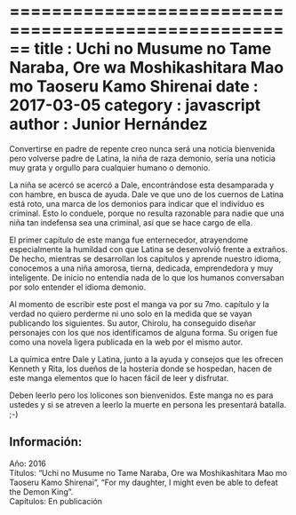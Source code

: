 ======================================================
title       : Uchi no Musume no Tame Naraba, Ore wa Moshikashitara Mao mo Taoseru Kamo Shirenai
date        : 2017-03-05
category    : javascript
author      : Junior Hernández
======================================================

Convertirse en padre de repente creo nunca será una noticia bienvenida pero volverse padre de Latina, la niña de raza demonio, sería una noticia muy grata y orgullo para cualquier humano o demonio.

La niña se acercó se acercó a Dale, encontrándose esta desamparada y con hambre, en busca de ayuda. Dale ve que uno de los cuernos de Latina está roto, una marca de los demonios para indicar que el individuo es criminal. Esto lo conduele, porque no resulta razonable para nadie que una niña tan indefensa sea una criminal, así que se hace cargo de ella.

El primer capítulo de este manga fue enternecedor, atrayendome especialmente la humildad con que Latina se desenvolvió frente a extraños. De hecho, mientras se desarrollan los capítulos y aprende nuestro idioma, conocemos a una niña amorosa, tierna, dedicada, emprendedora y muy inteligente. De inicio no entendía nada de lo que los humanos conversaban por solo entender el idioma demonio.

Al momento de escribir este post el manga va por su 7mo. capítulo y la verdad no quiero perderme ni uno solo en la medida que se vayan publicando los siguientes. Su autor, Chirolu, ha conseguido diseñar personajes con los que nos identificamos de alguna forma. Su origen fue como una novela ligera publicada en la web por el mismo autor.

La química entre Dale y Latina, junto a la ayuda y consejos que les ofrecen Kenneth y Rita, los dueños de la hostería donde se hospedan, hacen de este manga elementos que lo hacen fácil de leer y disfrutar.

Deben leerlo pero los lolicones son bienvenidos. Este manga no es para ustedes y si se atreven a leerlo la muerte en persona les presentará batalla. ;-)

## Información:

Año: 2016  
Títulos: “Uchi no Musume no Tame Naraba, Ore wa Moshikashitara Mao mo Taoseru Kamo Shirenai”, “For my daughter, I might even be able to defeat the Demon King”.  
Capítulos: En publicación

